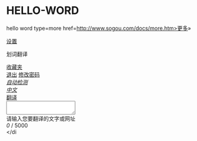 # HELLO-WORD
hello word
type=more href=http://www.sogou.com/docs/more.htm>更多<span class=topraquo>»</span></a></li></ul><div class=login-state id=usercenter-box><div class=login-setting id=usercenter-setting-box><a href=javascript:; class=link-collection id=usercenter-setting>设置</a><div class="header-popup popup-setting"><p><span class=setting-name>划词翻译</span> <span class=state data-usercenter-action=switch><i id=usercenter-selection-switch></i></span></p><i class=popup-arrow></i></div></div><a href=javascript:; class=link-collection id=usercenter-favorite data-usercenter-pagetype=favorite>收藏夹</a><div class=header-login><a href=javascript:; id=usercenter-username></a><div class="header-popup popup-out"><a href=javascript:; data-usercenter-action=logout>退出</a> <a href=/reset.html target=_blank id=usercenter-reset>修改密码</a> <i class=popup-arrow></i></div></div></div></div><div class=box-logo><div class=logo-translation><a href=/ class=translation title=搜狗翻译></a></div></div><div class=box-min-height><div class=operation id=translate-operation><div class=operation-layout><a href=javascript:void(0); class=btn-from data-action=openLangDialog data-type=from><span class=from-language><em lang=auto data-langtype=from>自动检测</em> <i></i> </span><span class=line></span></a></div><a href=javascript:void(0); class="btn-exchange cannel" data-action=exchangeLang><i></i></a><div class=operation-layout><a href=javascript:void(0); class=btn-from data-action=openLangDialog data-type=to><span class=from-language><em lang=zh-CHS data-langtype=to>中文</em> <i></i> </span><span class=line></span></a></div><a href=javascript:void(0); class=btn-translation id=btn-translate data-action=translate>翻译</a></div><div class=box-translation id=trans-row-2><div class=translation-from><div class=box-from-text><textarea name=text class=from-textarea id=sogou-translate-input autocomplete=off></textarea><div class=lable-textarea id=textarea-placeholder style=display:block>请输入您要翻译的文字或网址</div><a href=javascript:void(0); class="btn-tips-text from-clean" id=btn-clear data-action=clear data-tooltip=清空></a> <span class=from-length><i id=textlen>0</i> / <span>5000</span></span><div class=box-testing style=visibility:visible><a href=javascript:void(0); class="btn-tips-text btn-sound dn" data-tooltip=朗读 data-sound-type=from data-action=sound></a> <span id=translate-detect class=translate-detect style=display:none>您输入的可能是：<a href=javascript:void(0); class=language-type data-action=detectLang></a></span></div></di
